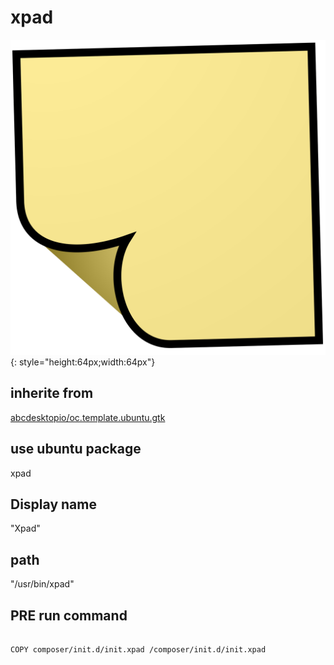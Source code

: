 # xpad
![xpad.svg](/applications/icons/xpad.svg){: style="height:64px;width:64px"}
## inherite from
[abcdesktopio/oc.template.ubuntu.gtk](abcdesktopio/oc.template.ubuntu.gtk.md)
## use ubuntu package
xpad
## Display name
"Xpad"
## path
"/usr/bin/xpad"
## PRE run command

```

COPY composer/init.d/init.xpad /composer/init.d/init.xpad
```
